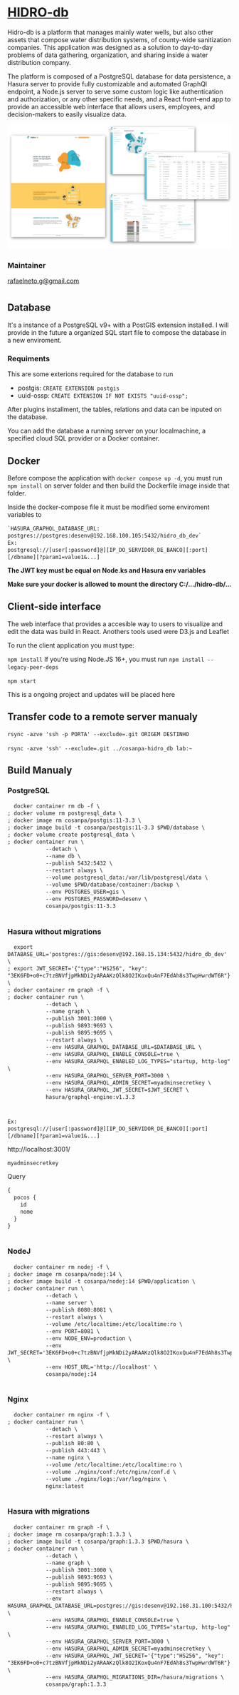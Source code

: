 # [HIDRO-db](https://github.com/rafaeelneto/hidro_db)

Hidro-db is a platform that manages mainly water wells, but also other assets that compose water distribution systems, of county-wide sanitization companies. This application was designed as a solution to day-to-day problems of data gathering, organization, and sharing inside a water distribution company.

The platform is composed of a PostgreSQL database for data persistence, a Hasura server to provide fully customizable and automated GraphQl endpoint, a Node.js server to serve some custom logic like authentication and authorization, or any other specific needs, and a React front-end app to provide an accessible web interface that allows users, employees, and decision-makers to easily visualize data.

![Hidro-db screen examples](/application/statics/src/assets/images/hidro-db_exemplos-01.png)

### Maintainer 
rafaelneto.g@gmail.com

#

## Database

It's a instance of a PostgreSQL v9+ with a PostGIS extension installed. I will provide in the future a organized SQL start file to compose the database in a new enviroment.

### Requiments

This are some exterions required for the database to run

  - postgis:   `CREATE EXTENSION postgis`
  - uuid-ossp: `CREATE EXTENSION IF NOT EXISTS "uuid-ossp";`

After plugins installment, the tables, relations and data can be inputed on the database.

You can add the database a running server on your localmachine, a specified cloud SQL provider or a Docker container.

## Docker

Before compose the application with `docker compose up -d`, you must run `npm install` on server folder and then build the Dockerfile image inside that folder.

Inside the docker-compose file it must be modified some enviroment variables to

    `HASURA_GRAPHQL_DATABASE_URL: postgres://postgres:desenv@192.168.100.105:5432/hidro_db_dev`
    Ex:
    postgresql://[user[:password]@][IP_DO_SERVIDOR_DE_BANCO][:port][/dbname][?param1=value1&...]



**The JWT key must be equal on Node.ks and Hasura env variables**

**Make sure your docker is allowed to mount the directory C:/.../hidro-db/...**

## Client-side interface

The web interface that provides a accesible way to users to visualize and edit the data was build in React. Anothers tools used were D3.js and Leaflet

To run the client application you must type:

`npm install`
If you're using Node.JS 16+, you must run `npm install --legacy-peer-deps`

`npm start`

This is a ongoing project and updates will be placed here


## Transfer code to a remote server manualy 

    rsync -azve 'ssh -p PORTA' --exclude=.git ORIGEM DESTINHO

	rsync -azve 'ssh' --exclude=.git ../cosanpa-hidro_db lab:~

## Build Manualy
    

### PostgreSQL

      docker container rm db -f \
    ; docker volume rm postgresql_data \
    ; docker image rm cosanpa/postgis:11-3.3 \
    ; docker image build -t cosanpa/postgis:11-3.3 $PWD/database \
    ; docker volume create postgresql_data \
    ; docker container run \
                --detach \
                --name db \
                --publish 5432:5432 \
                --restart always \
                --volume postgresql_data:/var/lib/postgresql/data \
                --volume $PWD/database/container:/backup \
                --env POSTGRES_USER=gis \
                --env POSTGRES_PASSWORD=desenv \
                cosanpa/postgis:11-3.3 

#

### Hasura without migrations

      export DATABASE_URL='postgres://gis:desenv@192.168.15.134:5432/hidro_db_dev' \
    ; export JWT_SECRET='{"type":"HS256", "key": "3EK6FD+o0+c7tzBNVfjpMkNDi2yARAAKzQlk8O2IKoxQu4nF7EdAh8s3TwpHwrdWT6R"}' \
    ; docker container rm graph -f \
    ; docker container run \
                --detach \
                --name graph \
                --publish 3001:3000 \
                --publish 9893:9693 \
                --publish 9895:9695 \
                --restart always \
                --env HASURA_GRAPHQL_DATABASE_URL=$DATABASE_URL \
                --env HASURA_GRAPHQL_ENABLE_CONSOLE=true \
                --env HASURA_GRAPHQL_ENABLED_LOG_TYPES="startup, http-log" \
                --env HASURA_GRAPHQL_SERVER_PORT=3000 \
                --env HASURA_GRAPHQL_ADMIN_SECRET=myadminsecretkey \
                --env HASURA_GRAPHQL_JWT_SECRET=$JWT_SECRET \
                hasura/graphql-engine:v1.3.3

#
                
    Ex:
    postgresql://[user[:password]@][IP_DO_SERVIDOR_DE_BANCO][:port][/dbname][?param1=value1&...]

  


http://localhost:3001/

    myadminsecretkey

Query

    {
      pocos {
        id
        nome
      }
    }

#

### NodeJ

      docker container rm nodej -f \
    ; docker image rm cosanpa/nodej:14 \
    ; docker image build -t cosanpa/nodej:14 $PWD/application \
    ; docker container run \
                --detach \
                --name server \
                --publish 8080:8081 \
                --restart always \
                --volume /etc/localtime:/etc/localtime:ro \
                --env PORT=8081 \
                --env NODE_ENV=production \
                --env JWT_SECRET='3EK6FD+o0+c7tzBNVfjpMkNDi2yARAAKzQlk8O2IKoxQu4nF7EdAh8s3TwpHwrdWT6R' \
                --env HOST_URL='http://localhost' \
                cosanpa/nodej:14

#

### Nginx
    
      docker container rm nginx -f \
    ; docker container run \
                --detach \
                --restart always \
                --publish 80:80 \
                --publish 443:443 \
                --name nginx \
                --volume /etc/localtime:/etc/localtime:ro \
                --volume ./nginx/conf:/etc/nginx/conf.d \
                --volume ./nginx/logs:/var/log/nginx \
                nginx:latest


#
#

 ### Hasura with migrations
      docker container rm graph -f \
    ; docker image rm cosanpa/graph:1.3.3 \
    ; docker image build -t cosanpa/graph:1.3.3 $PWD/hasura \
    ; docker container run \
                --detach \
                --name graph \
                --publish 3001:3000 \
                --publish 9893:9693 \
                --publish 9895:9695 \
                --restart always \
                --env HASURA_GRAPHQL_DATABASE_URL=postgres://gis:desenv@192.168.31.100:5432/hidro_db_dev \
                --env HASURA_GRAPHQL_ENABLE_CONSOLE=true \
                --env HASURA_GRAPHQL_ENABLED_LOG_TYPES="startup, http-log" \
                --env HASURA_GRAPHQL_SERVER_PORT=3000 \
                --env HASURA_GRAPHQL_ADMIN_SECRET=myadminsecretkey \
                --env HASURA_GRAPHQL_JWT_SECRET='{"type":"HS256", "key": "3EK6FD+o0+c7tzBNVfjpMkNDi2yARAAKzQlk8O2IKoxQu4nF7EdAh8s3TwpHwrdWT6R"}' \
                --env HASURA_GRAPHQL_MIGRATIONS_DIR=/hasura/migrations \
                cosanpa/graph:1.3.3
